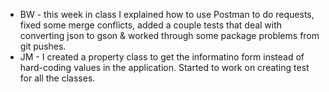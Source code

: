 * BW - this week in class I explained how to use Postman to do requests, fixed some merge conflicts, added a couple tests that deal with converting json to gson & worked through some package problems from git pushes.
* JM - I created a property class to get the informatino form instead of hard-coding values in the application. Started to work on creating test for all the classes.
